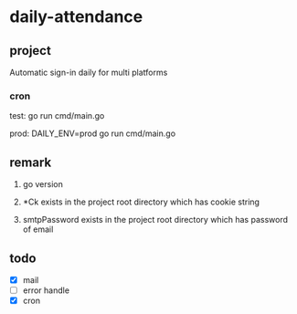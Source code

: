 # daily-attendance

## project

Automatic sign-in daily for multi platforms

### cron

test:
go run cmd/main.go

prod:
DAILY_ENV=prod go run cmd/main.go

## remark

1. go version

2. *Ck exists in the project root directory which has cookie string

3. smtpPassword exists in the project root directory which has password of email

## todo

- [x] mail
- [ ] error handle
- [x] cron

